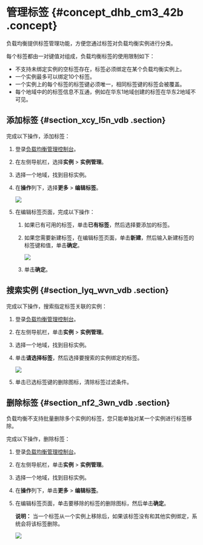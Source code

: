 # 管理标签 {#concept_dhb_cm3_42b .concept}

负载均衡提供标签管理功能，方便您通过标签对负载均衡实例进行分类。

每个标签都由一对键值对组成，负载均衡标签的使用限制如下：

-   不支持未绑定实例的空标签存在，标签必须绑定在某个负载均衡实例上。
-   一个实例最多可以绑定10个标签。
-   一个实例上的每个标签的标签键必须唯一，相同标签键的标签会被覆盖。
-   每个地域中的的标签信息不互通，例如在华东1地域创建的标签在华东2地域不可见。

## 添加标签 {#section_xcy_l5n_vdb .section}

完成以下操作，添加标签：

1.  登录[负载均衡管理控制台](https://slb.console.aliyun.com/slb/cn-hangzhou)。
2.  在左侧导航栏，选择**实例** \> **实例管理**。
3.  选择一个地域，找到目标实例。
4.  在**操作**列下，选择**更多** \> **编辑标签**。

    ![](http://static-aliyun-doc.oss-cn-hangzhou.aliyuncs.com/assets/img/16154/15580593317385_zh-CN.png)

5.  在编辑标签页面，完成以下操作：
    1.  如果已有可用的标签，单击**已有标签**，然后选择要添加的标签。
    2.  如果您需要新建标签，在编辑标签页面，单击**新建**，然后输入新建标签的标签键和值，单击**确定**。

        ![](http://static-aliyun-doc.oss-cn-hangzhou.aliyuncs.com/assets/img/16154/15580593317386_zh-CN.png)

    3.  单击**确定**。

## 搜索实例 {#section_lyq_wvn_vdb .section}

完成以下操作，搜索指定标签关联的实例：

1.  登录[负载均衡管理控制台](https://slb.console.aliyun.com/slb/cn-hangzhou)。
2.  在左侧导航栏，单击**实例** \> **实例管理**。
3.  选择一个地域，找到目标实例。
4.  单击**请选择标签**，然后选择要搜索的实例绑定的标签。

    ![](http://static-aliyun-doc.oss-cn-hangzhou.aliyuncs.com/assets/img/16154/15580593317388_zh-CN.png)

5.  单击已选标签键的删除图标，清除标签过滤条件。

## 删除标签 {#section_nf2_3wn_vdb .section}

负载均衡不支持批量删除多个实例的标签，您只能单独对某一个实例进行标签移除。

完成以下操作，删除标签：

1.  登录[负载均衡管理控制台](https://slb.console.aliyun.com/slb/cn-hangzhou)。
2.  在左侧导航栏，单击**实例** \> **实例管理**。
3.  选择一个地域，找到目标实例。
4.  在**操作**列下，单击**更多** \> **编辑标签**。
5.  在编辑标签页面，单击要移除的标签的删除图标，然后单击**确定**。

    **说明：** 当一个标签从一个实例上移除后，如果该标签没有和其他实例绑定，系统会将该标签删除。

    ![](http://static-aliyun-doc.oss-cn-hangzhou.aliyuncs.com/assets/img/16154/15580593317387_zh-CN.png)


